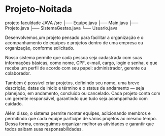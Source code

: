 # Projeto-Noitada
projeto faculdade JAVA 
/src
  ├── Equipe.java
  ├── Main.java
  ├── Projeto.java
  ├── SistemaGestao.java
  └── Usuario.java

Desenvolvemos,um projeto pensado para facilitar a organização e o acompanhamento de equipes e projetos dentro de uma empresa ou organização, conforme solicitado.

Nosso sistema permite que cada pessoa seja cadastrada com suas informações básicas, como nome, CPF, e-mail, cargo, login e senha, e que receba um perfil de acordo com seu papel: administrador, gerente ou colaborador.

Também é possível criar projetos, definindo seu nome, uma breve descrição, datas de início e término e o status de andamento — seja planejado, em andamento, concluído ou cancelado. Cada projeto conta com um gerente responsável, garantindo que tudo seja acompanhado com cuidado.

Além disso, o sistema permite montar equipes, adicionando membros e permitindo que cada equipe participe de vários projetos ao mesmo tempo. Dessa forma, conseguimos organizar melhor as atividades e garantir que todos saibam suas responsabilidades.

